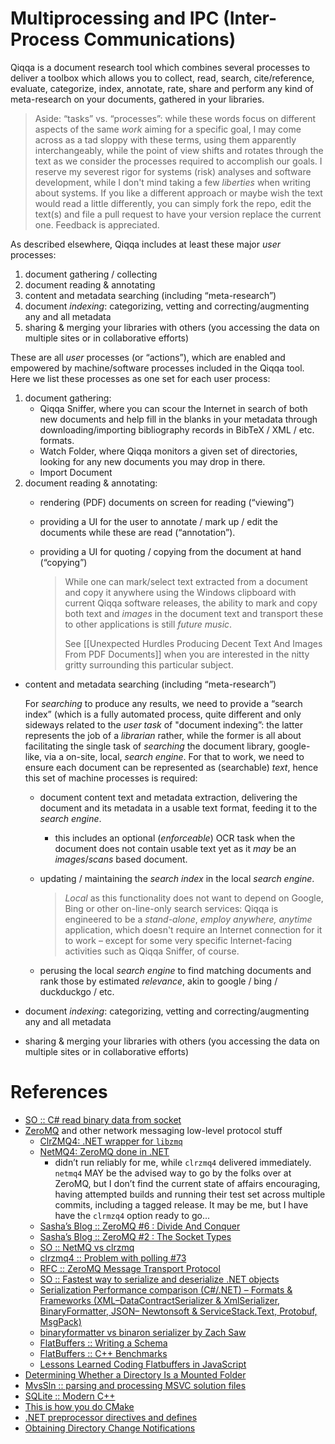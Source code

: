 # Multiprocessing and IPC (Inter-Process Communications)

Qiqqa is a document research tool which combines several processes to deliver a toolbox which allows you to collect, read, search, cite/reference, evaluate, categorize, index, annotate, rate, share and perform any kind of meta-research on your documents, gathered in your libraries.

> Aside: “tasks” vs. “processes”: while these words focus on different aspects of the same *work* aiming for a specific goal, I may come across as a tad sloppy with these terms, using them apparently interchangeably, while the point of view shifts and rotates through the text as we consider the processes required to accomplish our goals. I reserve my severest rigor for systems (risk) analyses and software development, while I don't mind taking a few *liberties* when writing about systems.
> If you like a different approach or maybe wish the text would read a little differently, you can simply fork the repo, edit the text(s) and file a pull request to have your version replace the current one. Feedback is appreciated.

As described elsewhere, Qiqqa includes at least these major *user* processes:

1. document gathering / collecting
2. document reading & annotating
3. content and metadata searching (including “meta-research”)
4. document *indexing*: categorizing, vetting and correcting/augmenting any and all metadata
5. sharing & merging your libraries with others (you accessing the data on multiple sites or in collaborative efforts)

These are all *user* processes (or “actions”), which are enabled and empowered by machine/software processes included in the Qiqqa tool. Here we list these processes as one set for each user process:

1. document gathering:
    - Qiqqa Sniffer, where you can scour the Internet in search of both new documents and help fill in the blanks in your metadata through downloading/importing bibliography records in BibTeX / XML / etc. formats.
    - Watch Folder, where Qiqqa monitors a given set of directories, looking for any new documents you may drop in there.
    - Import Document
2. document reading & annotating:
   - rendering (PDF) documents on screen for reading (“viewing”)
   - providing a UI for the user to annotate / mark up / edit the documents while these are read (“annotation”).
   - providing a UI for quoting / copying from the document at hand (“copying”)
      
      > While one can mark/select text extracted from a document and copy it anywhere using the Windows clipboard with current Qiqqa software releases, the ability to mark and copy both text and *images* in the document text and transport these to other applications is still *future music*.
      >
      > See [[Unexpected Hurdles Producing Decent Text And Images From PDF Documents]] when you are interested in the nitty gritty surrounding this particular subject.
      
- content and metadata searching (including “meta-research”)

   For *searching* to produce any results, we need to provide a “search index” (which is a fully automated process, quite different and only sideways related to the *user task* of "document indexing”: the latter represents the job of a *librarian* rather, while the former is all about facilitating the single task of *searching* the document library, google-like, via a on-site, local, *search engine*.
   For that to work, we need to ensure each document can be represented as (searchable) *text*, hence this set of machine processes is required:
   
   - document content text and metadata extraction, delivering the document and its metadata in a usable text format, feeding it to the *search engine*.
       - this includes an optional (*enforceable*) OCR task when the document does not contain usable text yet as it *may* be an *images*/*scans* based document.
   - updating / maintaining the *search index* in the local *search engine*.
   
      > *Local* as this functionality does not want to depend on Google, Bing or other on-line-only search services: Qiqqa is engineered to be a *stand-alone*, *employ anywhere, anytime* application, which doesn't require an Internet connection for it to work – except for some very specific Internet-facing activities such as Qiqqa Sniffer, of course.

   - perusing the local *search engine* to find matching documents and rank those by estimated *relevance*, akin to google / bing / duckduckgo / etc.

- document *indexing*: categorizing, vetting and correcting/augmenting any and all metadata
- sharing & merging your libraries with others (you accessing the data on multiple sites or in collaborative efforts)






# References

- [SO :: C# read binary data from socket](https://stackoverflow.com/questions/3701637/c-sharp-read-binary-data-from-socket)
- [ZeroMQ](https://zeromq.org/) and other network messaging low-level protocol stuff
    - [ClrZMQ4: .NET wrapper for `libzmq`](https://github.com/zeromq/clrzmq4)
    - [NetMQ4: ZeroMQ done in .NET](https://github.com/zeromq/netmq)
        - didn’t run reliably for me, while `clrzmq4` delivered immediately. `netmq4` MAY be the advised way to go by the folks over at ZeroMQ, but I don’t find the current state of affairs encouraging, having attempted builds and running their test set across multiple commits, including a tagged release. It may be me, but I have have the `clrmzq4` option ready to go...
    - [Sasha’s Blog :: ZeroMQ #6 : Divide And Conquer](https://sachabarbs.wordpress.com/2014/09/01/zeromq-6-divide-and-conquer/)
    - [Sasha’s Blog :: ZeroMQ #2 : The Socket Types](https://sachabarbs.wordpress.com/2014/08/21/zeromq-2-the-socket-types-2/)
    - [SO :: NetMQ vs clrzmq](https://stackoverflow.com/questions/38682886/netmq-vs-clrzmq)
    - [clrzmq4 :: Problem with polling #73](https://github.com/zeromq/clrzmq4/issues/73)
    - [RFC :: ZeroMQ Message Transport Protocol](https://rfc.zeromq.org/spec/23/)
    - [SO :: Fastest way to serialize and deserialize .NET objects](https://stackoverflow.com/questions/4143421/fastest-way-to-serialize-and-deserialize-net-objects)
    - [Serialization Performance comparison (C#/.NET) – Formats & Frameworks (XML–DataContractSerializer & XmlSerializer, BinaryFormatter, JSON– Newtonsoft & ServiceStack.Text, Protobuf, MsgPack)](https://maxondev.com/serialization-performance-comparison-c-net-formats-frameworks-xmldatacontractserializer-xmlserializer-binaryformatter-json-newtonsoft-servicestack-text/)
    - [binaryformatter vs binaron serializer by Zach Saw](https://dotnetfiddle.net/gOqQ7p)
    - [FlatBuffers :: Writing a Schema](https://google.github.io/flatbuffers/flatbuffers_guide_writing_schema.html)
    - [FlatBuffers :: C++ Benchmarks](https://google.github.io/flatbuffers/flatbuffers_benchmarks.html)
    - [Lessons Learned Coding Flatbuffers in JavaScript](http://blog.misterblue.com/programming/notes/Javascript-and-Flatbuffers.html)
 - [Determining Whether a Directory Is a Mounted Folder](https://docs.microsoft.com/en-us/windows/win32/fileio/determining-whether-a-directory-is-a-volume-mount-point?redirectedfrom=MSDN)
 - [MvsSln :: parsing and processing MSVC solution files](https://github.com/3F/MvsSln)
 - [SQLite :: Modern C++](https://github.com/SqliteModernCpp/sqlite_modern_cpp)
 - [This is how you do CMake](https://pabloariasal.github.io/2018/02/19/its-time-to-do-cmake-right/)
 - [.NET preprocessor directives and defines](https://docs.microsoft.com/en-us/dotnet/csharp/language-reference/preprocessor-directives)
- [Obtaining Directory Change Notifications](https://docs.microsoft.com/en-us/windows/win32/fileio/obtaining-directory-change-notifications?redirectedfrom=MSDN)

